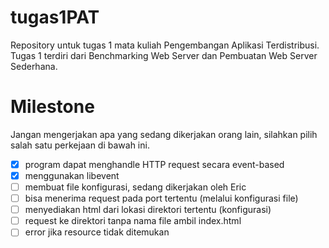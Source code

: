 # tugas1PAT
Repository untuk tugas 1 mata kuliah Pengembangan Aplikasi Terdistribusi.
Tugas 1 terdiri dari Benchmarking Web Server dan Pembuatan Web Server Sederhana.

# Milestone
Jangan mengerjakan apa yang sedang dikerjakan orang lain, silahkan pilih salah satu perkejaan di bawah ini.
- [x] program dapat menghandle HTTP request secara event-based
- [x] menggunakan libevent
- [ ] membuat file konfigurasi, sedang dikerjakan oleh Eric
- [ ] bisa menerima request pada port tertentu (melalui konfigurasi file)
- [ ] menyediakan html dari lokasi direktori tertentu (konfigurasi)
- [ ] request ke direktori tanpa nama file ambil index.html
- [ ] error jika resource tidak ditemukan
